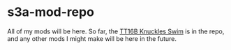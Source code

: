 # s3a-mod-repo
All of my mods will be here.
So far, the [TT16B Knuckles Swim](https://github.com/c0des1ayr/s3a-mod-repo/blob/main/knuckles_swim_002.zip) is in the repo, and any other mods I might make will be here in the future.

